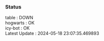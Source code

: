 ### Status


table : DOWN  
hogwarts : OK  
icy-bot : OK  
Latest Update : 2024-05-18 23:07:35.469893
